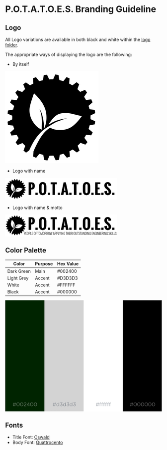 # P.O.T.A.T.O.E.S. Branding Guideline

## Logo
All Logo variations are available in both black and white within the [logo folder](./logos). 

The appropriate ways of displaying the logo are the following:
- By itself

![alt text](https://github.com/eshsrobotics/database/blob/master/branding/logo/logo-300px.png "ESHS Potatoes")
- Logo with name

![alt text](https://github.com/eshsrobotics/database/blob/master/branding/logo/title-black-360x70.png "ESHS Potatoes")
- Logo with name & motto

![alt text](https://github.com/eshsrobotics/database/blob/master/branding/logo/title-motto-black-360x70.png "ESHS Potatoes")

## Color Palette

| Color      | Purpose   | Hex Value |
|------------|-----------|-----------|
| Dark Green | Main      | #002400   |
| Light Grey | Accent    | #D3D3D3   |
| White      | Accent    | #FFFFFF   | 
| Black      | Accent    | #000000   | 

![alt text](https://github.com/eshsrobotics/database/blob/master/branding/color-palette.jpg "ESHS Potatoes")

## Fonts

  * Title Font: [Oswald](https://fonts.google.com/specimen/Oswald)
  * Body Font:  [Quattrocento]( https://fonts.google.com/specimen/Quattrocento )
